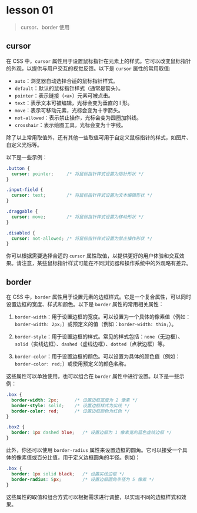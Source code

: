 # lesson 01
> cursor、border 使用

## cursor
在 CSS 中，`cursor` 属性用于设置鼠标指针在元素上的样式。它可以改变鼠标指针的外观，以提供与用户交互的视觉反馈。以下是 `cursor` 属性的常用取值:

- `auto`：浏览器自动选择合适的鼠标指针样式。
- `default`：默认的鼠标指针样式（通常是箭头）。
- `pointer`：表示链接（`<a>`）元素可被点击。
- `text`：表示文本可被编辑，光标会变为垂直的 I 形。
- `move`：表示可移动元素，光标会变为十字箭头。
- `not-allowed`：表示禁止操作，光标会变为圆圈加斜线。
- `crosshair`：表示绘图工具，光标会变为十字线。

除了以上常用取值外，还有其他一些取值可用于自定义鼠标指针的样式，如图片、自定义光标等。

以下是一些示例：

```css
.button {
  cursor: pointer;     /* 将鼠标指针样式设置为指针形状 */
}

.input-field {
  cursor: text;        /* 将鼠标指针样式设置为文本编辑形状 */
}

.draggable {
  cursor: move;        /* 将鼠标指针样式设置为移动形状 */
}

.disabled {
  cursor: not-allowed; /* 将鼠标指针样式设置为禁止操作形状 */
}
```

你可以根据需要选择合适的 `cursor` 属性取值，以提供更好的用户体验和交互效果。请注意，某些鼠标指针样式可能在不同浏览器和操作系统中的外观略有差异。

## border
在 CSS 中，`border` 属性用于设置元素的边框样式。它是一个复合属性，可以同时设置边框的宽度、样式和颜色。以下是 `border` 属性的常用相关属性：

1. `border-width`：用于设置边框的宽度。可以设置为一个具体的像素值（例如：`border-width: 2px;`）或预定义的值（例如：`border-width: thin;`）。

2. `border-style`：用于设置边框的样式。常见的样式包括：`none`（无边框）、`solid`（实线边框）、`dashed`（虚线边框）、`dotted`（点状边框）等。

3. `border-color`：用于设置边框的颜色。可以设置为具体的颜色值（例如：`border-color: red;`）或使用预定义的颜色名称。

这些属性可以单独使用，也可以组合在 `border` 属性中进行设置。以下是一些示例：

```css
.box {
  border-width: 2px;      /* 设置边框宽度为 2 像素 */
  border-style: solid;    /* 设置边框样式为实线 */
  border-color: red;      /* 设置边框颜色为红色 */
}

.box2 {
  border: 1px dashed blue;   /* 设置边框为 1 像素宽的蓝色虚线边框 */
}
```

此外，你还可以使用 `border-radius` 属性来设置边框的圆角。它可以接受一个具体的像素值或百分比值，用于定义边框圆角的半径。例如：

```css
.box {
  border: 1px solid black;   /* 设置实线边框 */
  border-radius: 5px;        /* 设置边框圆角半径为 5 像素 */
}
```

这些属性的取值和组合方式可以根据需求进行调整，以实现不同的边框样式和效果。